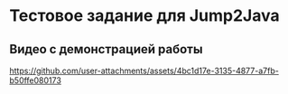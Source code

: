 # Тестовое задание для Jump2Java

## Видео с демонстрацией работы

https://github.com/user-attachments/assets/4bc1d17e-3135-4877-a7fb-b50ffe080173

